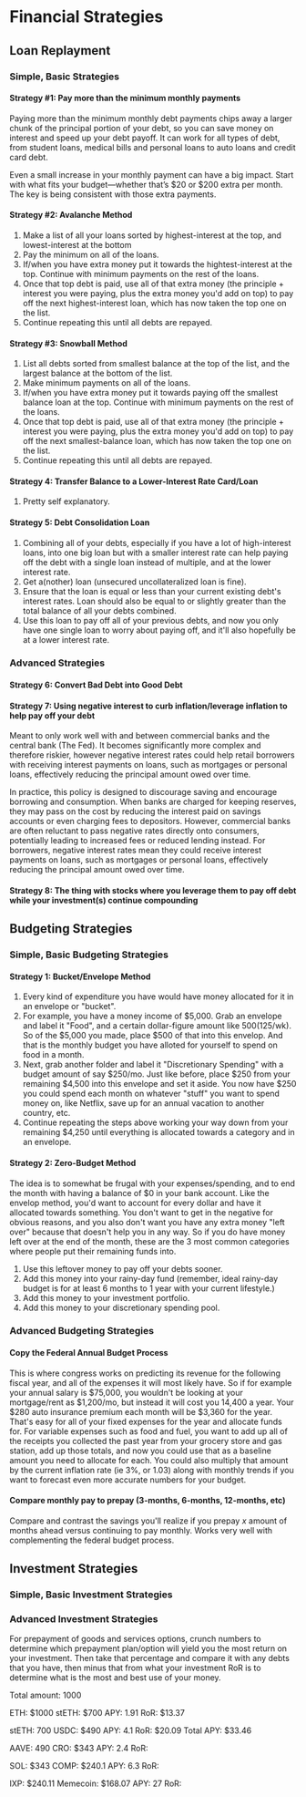 # Financial Strategies

## Loan Replayment

### Simple, Basic Strategies

#### Strategy #1: Pay more than the minimum monthly payments

Paying more than the minimum monthly debt payments chips away a larger chunk of the principal portion of your debt, so you can save money on interest and speed up your debt payoff. It can work for all types of debt, from student loans, medical bills and personal loans to auto loans and credit card debt.

Even a small increase in your monthly payment can have a big impact. Start with what fits your budget—whether that’s $20 or $200 extra per month. The key is being consistent with those extra payments.

#### Strategy #2: Avalanche Method

1. Make a list of all your loans sorted by highest-interest at the top, and lowest-interest at the bottom
2. Pay the minimum on all of the loans.
3. If/when you have extra money put it towards the hightest-interest at the top. Continue with minimum payments on the rest of the loans.
4. Once that top debt is paid, use all of that extra money (the principle + interest you were paying, plus the extra money you'd add on top) to pay off the next highest-interest loan, which has now taken the top one on the list.
5. Continue repeating this until all debts are repayed.

#### Strategy #3: Snowball Method

1. List all debts sorted from smallest balance at the top of the list, and the largest balance at the bottom of the list.
2. Make minimum payments on all of the loans.
3. If/when you have extra money put it towards paying off the smallest balance loan at the top. Continue with minimum payments on the rest of the loans.
4. Once that top debt is paid, use all of that extra money (the principle + interest you were paying, plus the extra money you'd add on top) to pay off the next smallest-balance loan, which has now taken the top one on the list.
5. Continue repeating this until all debts are repayed.

#### Strategy 4: Transfer Balance to a Lower-Interest Rate Card/Loan

1. Pretty self explanatory.

#### Strategy 5: Debt Consolidation Loan

1. Combining all of your debts, especially if you have a lot of high-interest loans, into one big loan but with a smaller interest rate can help paying off the debt with a single loan instead of multiple, and at the lower interest rate.
2. Get a(nother) loan (unsecured uncollateralized loan is fine).
3. Ensure that the loan is equal or less than your current existing debt's interest rates. Loan should also be equal to or slightly greater than the total balance of all your debts combined.
4. Use this loan to pay off all of your previous debts, and now you only have one single loan to worry about paying off, and it'll also hopefully be at a lower interest rate.

### Advanced Strategies

#### Strategy 6: Convert Bad Debt into Good Debt

#### Strategy 7: Using negative interest to curb inflation/leverage inflation to help pay off your debt

Meant to only work well with and between commercial banks and the central bank (The Fed). It becomes significantly more complex and therefore riskier, however negative interest rates could help retail borrowers with receiving interest payments on loans, such as mortgages or personal loans, effectively reducing the principal amount owed over time.

In practice, this policy is designed to discourage saving and encourage borrowing and consumption. When banks are charged for keeping reserves, they may pass on the cost by reducing the interest paid on savings accounts or even charging fees to depositors. However, commercial banks are often reluctant to pass negative rates directly onto consumers, potentially leading to increased fees or reduced lending instead. For borrowers, negative interest rates mean they could receive interest payments on loans, such as mortgages or personal loans, effectively reducing the principal amount owed over time.

#### Strategy 8: The thing with stocks where you leverage them to pay off debt while your investment(s) continue compounding

## Budgeting Strategies

### Simple, Basic Budgeting Strategies

#### Strategy 1: Bucket/Envelope Method

1. Every kind of expenditure you have would have money allocated for it in an envelope or "bucket".
2. For example, you have a money income of $5,000. Grab an envelope and label it "Food", and a certain dollar-figure amount like $500 ($125/wk). So of the $5,000 you made, place $500 of that into this envelop. And that is the monthly budget you have alloted for yourself to spend on food in a month.
3. Next, grab another folder and label it "Discretionary Spending" with a budget amount of say $250/mo. Just like before, place $250 from your remaining $4,500 into this envelope and set it aside. You now have $250 you could spend each month on whatever "stuff" you want to spend money on, like Netflix, save up for an annual vacation to another country, etc.
4. Continue repeating the steps above working your way down from your remaining $4,250 until everything is allocated towards a category and in an envelope.

#### Strategy 2: Zero-Budget Method

The idea is to somewhat be frugal with your expenses/spending, and to end the month with having a balance of $0 in your bank account. Like the envelop method, you'd want to account for every dollar and have it allocated towards something. You don't want to get in the negative for obvious reasons, and you also don't want you have any extra money "left over" because that doesn't help you in any way. So if you do have money left over at the end of the month, these are the 3 most common categories where people put their remaining funds into.

 1. Use this leftover money to pay off your debts sooner.
 2. Add this money into your rainy-day fund (remember, ideal rainy-day budget is for at least 6 months to 1 year with your current lifestyle.)
 3. Add this money to your investment portfolio.
 4. Add this money to your discretionary spending pool.

### Advanced Budgeting Strategies

#### Copy the Federal Annual Budget Process

This is where congress works on predicting its revenue for the following fiscal year, and all of the expenses it will most likely have. So if for example your annual salary is $75,000, you wouldn't be looking at your mortgage/rent as $1,200/mo, but instead it will cost you 14,400 a year. Your $280 auto insurance premium each month will be $3,360 for the year. That's easy for all of your fixed expenses for the year and allocate funds for. For variable expenses such as food and fuel, you want to add up all of the receipts you collected the past year from your grocery store and gas station, add up those totals, and now you could use that as a baseline amount you need to allocate for each. You could also multiply that amount by the current inflation rate (ie 3%, or 1.03) along with monthly trends if you want to forecast even more accurate numbers for your budget.

#### Compare monthly pay to prepay (3-months, 6-months, 12-months, etc)

Compare and contrast the savings you'll realize if you prepay _x_ amount of months ahead versus continuing to pay monthly. Works very well with complementing the federal budget process.

## Investment Strategies

### Simple, Basic Investment Strategies

### Advanced Investment Strategies

For prepayment of goods and services options, crunch numbers to determine which prepayment plan/option will yield you the most return on your investment. Then take that percentage and compare it with any debts that you have, then minus that from what your investment RoR is to determine what is the most and best use of your money.

Total amount:   1000

ETH:    $1000   stETH:  $700    APY:    1.91   RoR:    $13.37

stETH:  700 USDC:   $490  APY:  4.1    RoR: $20.09    Total APY:  $33.46

AAVE:   490 CRO: $343    APY:  2.4  RoR:

SOL:    $343    COMP:  $240.1   APY: 6.3  RoR:

IXP:    $240.11 Memecoin: $168.07 APY: 27  RoR:











